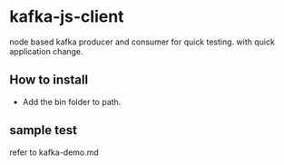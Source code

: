 # kafka-js-client

node based kafka producer and consumer for quick testing. with quick application change. 

## How to install

- Add the bin folder to path. 

## sample test
refer to kafka-demo.md

